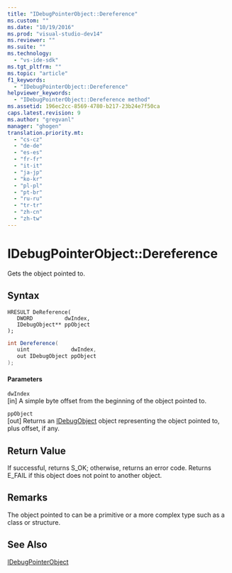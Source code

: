 ```yaml
---
title: "IDebugPointerObject::Dereference"
ms.custom: ""
ms.date: "10/19/2016"
ms.prod: "visual-studio-dev14"
ms.reviewer: ""
ms.suite: ""
ms.technology: 
  - "vs-ide-sdk"
ms.tgt_pltfrm: ""
ms.topic: "article"
f1_keywords: 
  - "IDebugPointerObject::Dereference"
helpviewer_keywords: 
  - "IDebugPointerObject::Dereference method"
ms.assetid: 196ec2cc-8569-4780-b217-23b24e7f50ca
caps.latest.revision: 9
ms.author: "gregvanl"
manager: "ghogen"
translation.priority.mt: 
  - "cs-cz"
  - "de-de"
  - "es-es"
  - "fr-fr"
  - "it-it"
  - "ja-jp"
  - "ko-kr"
  - "pl-pl"
  - "pt-br"
  - "ru-ru"
  - "tr-tr"
  - "zh-cn"
  - "zh-tw"
---
```

# IDebugPointerObject::Dereference
Gets the object pointed to.  
  
## Syntax  
  
```cpp#  
HRESULT DeReference(   
   DWORD          dwIndex,  
   IDebugObject** ppObject  
);  
```  
  
```c#  
int Dereference(  
   uint             dwIndex,   
   out IDebugObject ppObject  
);  
```  
  
#### Parameters  
 `dwIndex`  
 [in] A simple byte offset from the beginning of the object pointed to.  
  
 `ppObject`  
 [out] Returns an [IDebugObject](../../../extensibility/debugger/reference/idebugobject.md) object representing the object pointed to, plus offset, if any.  
  
## Return Value  
 If successful, returns S_OK; otherwise, returns an error code. Returns E_FAIL if this object does not point to another object.  
  
## Remarks  
 The object pointed to can be a primitive or a more complex type such as a class or structure.  
  
## See Also  
 [IDebugPointerObject](../../../extensibility/debugger/reference/idebugpointerobject.md)